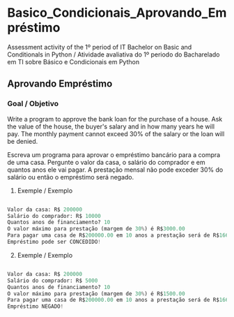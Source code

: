 # Basico_Condicionais_Aprovando_Empréstimo
Assessment activity of the 1º period of IT Bachelor on Basic and Conditionals in Python / Atividade avaliativa do 1º periodo do Bacharelado em TI sobre Básico e Condicionais em Python

## Aprovando Empréstimo

### Goal / Objetivo

Write a program to approve the bank loan for the purchase of a house. Ask the value of the house, the buyer's salary and in how many years he will pay. The monthly payment cannot exceed 30% of the salary or the loan will be denied. 

Escreva um programa para aprovar o empréstimo bancário para a compra de uma casa. Pergunte o valor da casa, o salário do comprador e em quantos anos ele vai pagar. A prestação mensal não pode exceder 30% do salário ou então o empréstimo será negado.
1. Exemple / Exemplo
```py

Valor da casa: R$ 200000
Salário do comprador: R$ 10000
Quantos anos de financiamento? 10
O valor máximo para prestação (margem de 30%) é R$3000.00
Para pagar uma casa de R$200000.00 em 10 anos a prestação será de R$1666.67
Empréstimo pode ser CONCEDIDO!
```
2. Exemple / Exemplo
```py

Valor da casa: R$ 200000
Salário do comprador: R$ 5000
Quantos anos de financiamento? 10
O valor máximo para prestação (margem de 30%) é R$1500.00
Para pagar uma casa de R$200000.00 em 10 anos a prestação será de R$1666.67
Empréstimo NEGADO!
```
